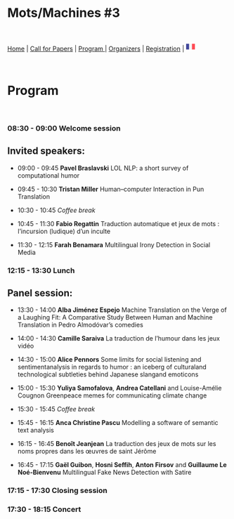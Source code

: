 # Mots/Machines #3

<br>

[Home](https://motsmachines.github.io/2021/) | [Call for Papers](https://motsmachines.github.io/2021/CFP) | [Program ](https://motsmachines.github.io/2021/program) | [Organizers](https://motsmachines.github.io/2021/organizers) | [Registration](https://motsmachines.github.io/2021/registration) | [<img src="FR.png" width="20">](https://motsmachines.github.io/2021/accueil)

<br>

# Program

<br>

### 08:30	- 09:00    Welcome session

## Invited speakers: 

* 09:00	- 09:45   **Pavel Braslavski** LOL NLP: a short survey of computational humor

* 09:45	- 10:30	   **Tristan Miller**	Human–computer Interaction in Pun Translation

* 10:30	- 10:45	   *Coffee break*

* 10:45	- 11:30	   **Fabio Regattin**	Traduction automatique et jeux de mots : l’incursion (ludique) d’un inculte

* 11:30	- 12:15	   **Farah Benamara**	Multilingual Irony Detection in Social Media
 
### 12:15	- 13:30	   Lunch

## Panel session:

* 13:30	- 14:00	   **Alba Jiménez Espejo**	Machine Translation on the Verge of a Laughing Fit: A Comparative Study Between Human and Machine Translation in Pedro Almodóvar’s comedies

* 14:00	- 14:30	   **Camille Saraiva**	La traduction de l’humour dans les jeux vidéo

* 14:30	- 15:00	   **Alice Pennors**	Some limits for social listening and sentimentanalysis in regards to humor : an iceberg of culturaland technological subtleties behind Japanese slangand emoticons

* 15:00	- 15:30	   **Yuliya Samofalova**, **Andrea Catellani** and Louise-Amélie Cougnon	Greenpeace memes for communicating climate change
 
* 15:30	- 15:45	   *Coffee break*

* 15:45	- 16:15	   **Anca Christine Pascu**	Modelling a software of semantic text analysis

* 16:15	- 16:45	   **Benoît Jeanjean**	La traduction des jeux de mots sur les noms propres dans les œuvres de saint Jérôme

* 16:45	- 17:15	   **Gaël Guibon**, **Hosni Seffih**, **Anton Firsov** and **Guillaume Le Noé-Bienvenu**	Multilingual Fake News Detection with Satire

### 17:15	- 17:30    Closing session

### 17:30	- 18:15	   Concert
